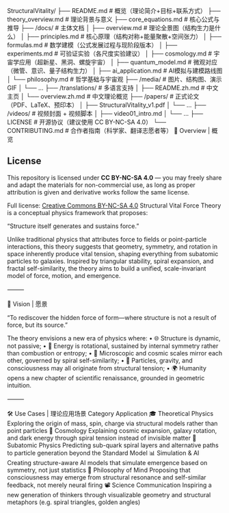 StructuralVitality/
├── README.md                      # 概览（理论简介+目标+联系方式）
├── theory_overview.md        # 理论背景与意义
├── core_equations.md         # 核心公式与推导
├── /docs/                         # 主体文档
│   ├── overview.md                # 理论全景图（结构生力是什么）
│   ├── principles.md              # 核心原理（结构对称+能量聚散+空间张力）
│   ├── formulas.md                # 数学建模（公式发展过程与现阶段版本）
│   ├── experiments.md             # 可验证实验（各尺度实验建议）
│   ├── cosmology.md               # 宇宙学应用（超新星、黑洞、螺旋宇宙）
│   ├── quantum_model.md           # 微观对应（微管、意识、量子结构生力）
│   ├── ai_application.md          # AI模拟与建模路线图
│   └── philosophy.md              # 哲学基础与宇宙观
├── /media/                        # 图片、结构图、演示GIF
│   └── ...
├── /translations/                 # 多语言支持
│   ├── README.zh.md               # 中文主页
│   └── overview.zh.md             # 中文理论概览
├── /papers/                       # 正式论文（PDF、LaTeX、预印本）
│   ├── StructuralVitality_v1.pdf
│   └── ...
├── /videos/                       # 视频封面 + 视频脚本
│   ├── video01_intro.md
│   └── ...
├── LICENSE                        # 开源协议（建议使用 CC BY-NC-SA 4.0）
└── CONTRIBUTING.md                # 合作者指南（科学家、翻译志愿者等）
🌌 Overview | 概览
## License

This repository is licensed under **CC BY-NC-SA 4.0** — you may freely share and adapt the materials for non-commercial use, as long as proper attribution is given and derivative works follow the same license.

Full license: [Creative Commons BY-NC-SA 4.0](https://creativecommons.org/licenses/by-nc-sa/4.0/)
Structural Vital Force Theory is a conceptual physics framework that proposes:

“Structure itself generates and sustains force.”

Unlike traditional physics that attributes force to fields or point-particle interactions, this theory suggests that geometry, symmetry, and rotation in space inherently produce vital tension, shaping everything from subatomic particles to galaxies. Inspired by triangular stability, spiral expansion, and fractal self-similarity, the theory aims to build a unified, scale-invariant model of force, motion, and emergence.

⸻

🌠 Vision | 愿景

“To rediscover the hidden force of form—where structure is not a result of force, but its source.”

The theory envisions a new era of physics where:
	•	🌐 Structure is dynamic, not passive;
	•	🔁 Energy is rotational, sustained by internal symmetry rather than combustion or entropy;
	•	🧭 Microscopic and cosmic scales mirror each other, governed by spiral self-similarity;
	•	🧬 Particles, gravity, and consciousness may all originate from structural tension;
	•	🌍 Humanity opens a new chapter of scientific renaissance, grounded in geometric intuition.

⸻

🛠️ Use Cases | 理论应用场景
Category
Application
🎓 Theoretical Physics
Exploring the origin of mass, spin, charge via structural models rather than point particles
🔭 Cosmology
Explaining cosmic expansion, galaxy rotation, and dark energy through spiral tension instead of invisible matter
🧬 Subatomic Physics
Predicting sub-quark spiral layers and alternative paths to particle generation beyond the Standard Model
📊 Simulation & AI
Creating structure-aware AI models that simulate emergence based on symmetry, not just statistics
🧠 Philosophy of Mind
Proposing that consciousness may emerge from structural resonance and self-similar feedback, not merely neural firing
📽️ Science Communication
Inspiring a new generation of thinkers through visualizable geometry and structural metaphors (e.g. spiral triangles, golden angles)
